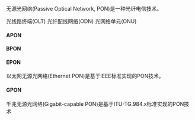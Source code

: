 无源光网络(Passive Optical Network, PON)是一种光纤电信技术。






光线路终端(OLT)
光纤配线网络(ODN)
光网络单元(ONU)



#### APON

#### BPON

#### EPON

以太网无源光网络(Ethernet PON)是基于IEEE标准实现的PON技术。

#### GPON

千兆无源光网络(Gigabit-capable PON)是基于ITU-TG.984.x标准实现的PON技术